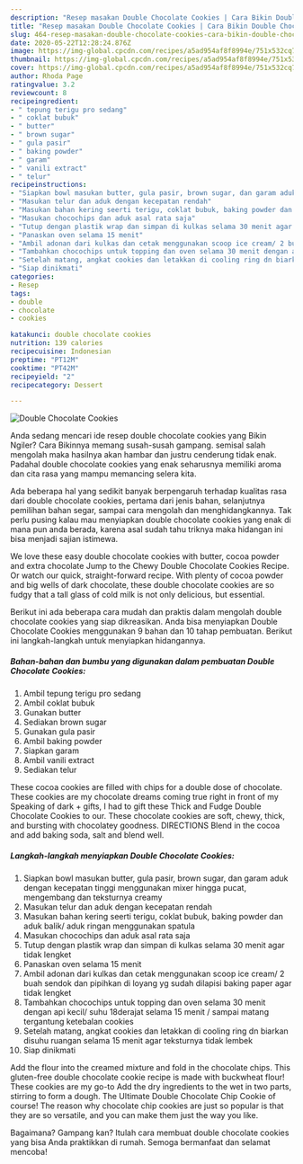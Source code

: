 ```yaml
---
description: "Resep masakan Double Chocolate Cookies | Cara Bikin Double Chocolate Cookies Yang Bikin Ngiler"
title: "Resep masakan Double Chocolate Cookies | Cara Bikin Double Chocolate Cookies Yang Bikin Ngiler"
slug: 464-resep-masakan-double-chocolate-cookies-cara-bikin-double-chocolate-cookies-yang-bikin-ngiler
date: 2020-05-22T12:28:24.876Z
image: https://img-global.cpcdn.com/recipes/a5ad954af8f8994e/751x532cq70/double-chocolate-cookies-foto-resep-utama.jpg
thumbnail: https://img-global.cpcdn.com/recipes/a5ad954af8f8994e/751x532cq70/double-chocolate-cookies-foto-resep-utama.jpg
cover: https://img-global.cpcdn.com/recipes/a5ad954af8f8994e/751x532cq70/double-chocolate-cookies-foto-resep-utama.jpg
author: Rhoda Page
ratingvalue: 3.2
reviewcount: 8
recipeingredient:
- " tepung terigu pro sedang"
- " coklat bubuk"
- " butter"
- " brown sugar"
- " gula pasir"
- " baking powder"
- " garam"
- " vanili extract"
- " telur"
recipeinstructions:
- "Siapkan bowl masukan butter, gula pasir, brown sugar, dan garam aduk dengan kecepatan tinggi menggunakan mixer hingga pucat, mengembang dan teksturnya creamy"
- "Masukan telur dan aduk dengan kecepatan rendah"
- "Masukan bahan kering seerti terigu, coklat bubuk, baking powder dan aduk balik/ aduk ringan menggunakan spatula"
- "Masukan chocochips dan aduk asal rata saja"
- "Tutup dengan plastik wrap dan simpan di kulkas selama 30 menit agar tidak lengket"
- "Panaskan oven selama 15 menit"
- "Ambil adonan dari kulkas dan cetak menggunakan scoop ice cream/ 2 buah sendok dan pipihkan di loyang yg sudah dilapisi baking paper agar tidak lengket"
- "Tambahkan chocochips untuk topping dan oven selama 30 menit dengan api kecil/ suhu 18derajat selama 15 menit / sampai matang tergantung ketebalan cookies"
- "Setelah matang, angkat cookies dan letakkan di cooling ring dn biarkan disuhu ruangan selama 15 menit agar teksturnya tidak lembek"
- "Siap dinikmati"
categories:
- Resep
tags:
- double
- chocolate
- cookies

katakunci: double chocolate cookies 
nutrition: 139 calories
recipecuisine: Indonesian
preptime: "PT12M"
cooktime: "PT42M"
recipeyield: "2"
recipecategory: Dessert

---
```



![Double Chocolate Cookies](https://img-global.cpcdn.com/recipes/a5ad954af8f8994e/751x532cq70/double-chocolate-cookies-foto-resep-utama.jpg)

Anda sedang mencari ide resep double chocolate cookies yang Bikin Ngiler? Cara Bikinnya memang susah-susah gampang. semisal salah mengolah maka hasilnya akan hambar dan justru cenderung tidak enak. Padahal double chocolate cookies yang enak seharusnya memiliki aroma dan cita rasa yang mampu memancing selera kita.

Ada beberapa hal yang sedikit banyak berpengaruh terhadap kualitas rasa dari double chocolate cookies, pertama dari jenis bahan, selanjutnya pemilihan bahan segar, sampai cara mengolah dan menghidangkannya. Tak perlu pusing kalau mau menyiapkan double chocolate cookies yang enak di mana pun anda berada, karena asal sudah tahu triknya maka hidangan ini bisa menjadi sajian istimewa.

We love these easy double chocolate cookies with butter, cocoa powder and extra chocolate Jump to the Chewy Double Chocolate Cookies Recipe. Or watch our quick, straight-forward recipe. With plenty of cocoa powder and big wells of dark chocolate, these double chocolate cookies are so fudgy that a tall glass of cold milk is not only delicious, but essential.


Berikut ini ada beberapa cara mudah dan praktis dalam mengolah double chocolate cookies yang siap dikreasikan. Anda bisa menyiapkan Double Chocolate Cookies menggunakan 9 bahan dan 10 tahap pembuatan. Berikut ini langkah-langkah untuk menyiapkan hidangannya.

<!--inarticleads1-->

##### Bahan-bahan dan bumbu yang digunakan dalam pembuatan Double Chocolate Cookies:

1. Ambil  tepung terigu pro sedang
1. Ambil  coklat bubuk
1. Gunakan  butter
1. Sediakan  brown sugar
1. Gunakan  gula pasir
1. Ambil  baking powder
1. Siapkan  garam
1. Ambil  vanili extract
1. Sediakan  telur


These cocoa cookies are filled with chips for a double dose of chocolate. These cookies are my chocolate dreams coming true right in front of my Speaking of dark + gifts, I had to gift these Thick and Fudge Double Chocolate Cookies to our. These chocolate cookies are soft, chewy, thick, and bursting with chocolatey goodness. DIRECTIONS Blend in the cocoa and add baking soda, salt and blend well. 

<!--inarticleads2-->

##### Langkah-langkah menyiapkan Double Chocolate Cookies:

1. Siapkan bowl masukan butter, gula pasir, brown sugar, dan garam aduk dengan kecepatan tinggi menggunakan mixer hingga pucat, mengembang dan teksturnya creamy
1. Masukan telur dan aduk dengan kecepatan rendah
1. Masukan bahan kering seerti terigu, coklat bubuk, baking powder dan aduk balik/ aduk ringan menggunakan spatula
1. Masukan chocochips dan aduk asal rata saja
1. Tutup dengan plastik wrap dan simpan di kulkas selama 30 menit agar tidak lengket
1. Panaskan oven selama 15 menit
1. Ambil adonan dari kulkas dan cetak menggunakan scoop ice cream/ 2 buah sendok dan pipihkan di loyang yg sudah dilapisi baking paper agar tidak lengket
1. Tambahkan chocochips untuk topping dan oven selama 30 menit dengan api kecil/ suhu 18derajat selama 15 menit / sampai matang tergantung ketebalan cookies
1. Setelah matang, angkat cookies dan letakkan di cooling ring dn biarkan disuhu ruangan selama 15 menit agar teksturnya tidak lembek
1. Siap dinikmati


Add the flour into the creamed mixture and fold in the chocolate chips. This gluten-free double chocolate cookie recipe is made with buckwheat flour! These cookies are my go-to Add the dry ingredients to the wet in two parts, stirring to form a dough. The Ultimate Double Chocolate Chip Cookie of course! The reason why chocolate chip cookies are just so popular is that they are so versatile, and you can make them just the way you like. 

Bagaimana? Gampang kan? Itulah cara membuat double chocolate cookies yang bisa Anda praktikkan di rumah. Semoga bermanfaat dan selamat mencoba!
